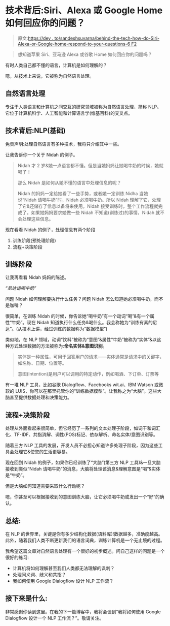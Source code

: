 # 技术背后:Siri、Alexa 或 Google Home 如何回应你的问题？

> 原文:[https://dev . to/sandeshsuvarna/behind-the-tech-how-do-Siri-Alexa-or-Google-home-respond-to-your-questions-6 F2](https://dev.to/sandeshsuvarna/behind-the-tech-how-does-siri-alexa-or-google-home-respond-to-your-questions-6f2)

> 想知道苹果 Siri、亚马逊 Alexa 或谷歌 Home 如何回应你的问题吗？

有时人类自己都不懂的语言，计算机是如何理解的？

嗯，从技术上来说，它被称为自然语言处理。

## 自然语言处理

专注于人类语言和计算机之间交互的研究领域被称为自然语言处理，简称 NLP。它位于计算机科学、人工智能和计算语言学(维基百科)的交叉点。

## 技术背后:NLP(基础)

免责声明:处理自然语言有多种技术，我将只介绍其中一些。

让我告诉你一个关于 Nidah 的例子。

> Nidah 才 2 岁&她一点语言都不懂。但是当她妈妈让她喝牛奶的时候，她就喝了！
> 
> 那么 Nidah 是如何从她不懂的语言中处理信息的呢？
> 
> Nidah 的妈妈一定给她看了一些手势，或者她一定训练 Nidha 当她说“Nidah 请喝牛奶”时，Nidah 必须喝牛奶。所以 Nidah 理解了它，处理了它&还储存了信息以备将来使用。Nidah 接受训练时，整个工作流程就完成了。如果她妈妈要求她做一些 Nidah 不知道(训练过)的事情，Nidah 就不会处理这些信息。

现在看看 Nidah 的例子，处理信息有两个阶段

1.  训练阶段(预处理阶段)
2.  流程+决策阶段

## 训练阶段

让我再看看 Nidah 妈妈的陈述。

*“尼达请喝牛奶”*

问题 Nidah 如何理解要执行什么任务？问题 Nidah 怎么知道她必须喝牛奶，而不是咖啡？

很简单，在训练 Nidah 的时候，你告诉她“喝牛奶”有一个动词“喝”&有一个属性“牛奶”。现在 Nidah 知道执行什么任务&喝什么。我会称她为“训练有素的尼达”。(从技术上讲，经过训练的数据称为“数据模型”)

类似地，在 NLP 领域，动词“饮料”被称为“意图”&属性“牛奶”被称为“实体”&以这种方式处理数据的方法被称为:**命名实体&意图识别**。

> 实体是一种属性，可用于回答用户的请求——实体通常是请求中的关键字，如名称、日期、位置等。
> 
> 意图(Intention)是用户可以调用的特定动作，例如喝酒、下订单、订票等

有一堆 NLP 工具，比如谷歌 Dialogflow、Facebooks wit.ai、IBM Watson 或微软的 LUIS，你可以在那里托管你的“训练数据模型”。让我称之为“大脑”。这些大脑甚至提供数据处理和决策能力。

## 流程+决策阶段

处理从外面看起来很简单，但它经历了一系列的文本处理子阶段，如词干和词汇化、TF-IDF、共指消解、词性(POS)标记、依存解析、命名实体/意图识别等。

随着三方 NLP 工具的发展，开发人员不必担心知道许多处理子阶段，因为这些工具会处理它&使您的生活更容易。

现在回到 Nidah 的例子，如果你已经训练了“大脑”(第三方 NLP 工具)&一旦大脑接收到类似“Nidah 请喝牛奶”的消息，大脑将处理该消息&理解意图是“喝”&实体是“牛奶”。

但是大脑如何知道需要采取什么行动呢？

嗯，你甚至可以根据接收到的意图训练大脑，让它必须喝牛奶或发出一个“好”的确认。

## 总结:

在 NLP 的世界里，关键是你有多少结构化数据(语料库)!数据越多，准确度越高。此外，随着我们人类不断更新我们的语言词典，训练计算机是一个无止境的过程。

我希望这篇文章对自然语言处理有一个很好的初步概述。问自己这样的问题是一个很好的练习:

*   计算机将如何理解甚至我们人类都无法理解的讽刺？
*   处理同义词、歧义和共指？
*   我如何使用 Google Dialogflow 设计 NLP 工作流？

## 接下来是什么:

非常感谢你读到这里。在我的下一篇博客中，我将会谈到“我将如何使用 Google Dialogflow 设计一个 NLP 工作流？”。敬请关注。